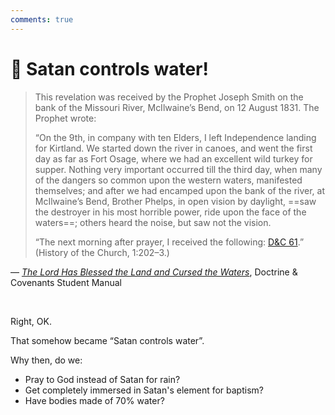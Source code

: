 ```yaml
---
comments: true
---
```

# 🤽 Satan controls water!
> This revelation was received by the Prophet Joseph Smith on the bank of the Missouri River, McIlwaine’s Bend, on 12 August 1831. The Prophet wrote:
>
> “On the 9th, in company with ten Elders, I left Independence landing for Kirtland. We started down the river in canoes, and went the first day as far as Fort Osage, where we had an excellent wild turkey for supper. Nothing very important occurred till the third day, when many of the dangers so common upon the western waters, manifested themselves; and after we had encamped upon the bank of the river, at McIlwaine’s Bend, Brother Phelps, in open vision by daylight, ==saw the destroyer in his most horrible power, ride upon the face of the waters==; others heard the noise, but saw not the vision.
>
> “The next morning after prayer, I received the following: [D&C 61](https://www.churchofjesuschrist.org/study/scriptures/dc-testament/dc/61).” (History of the Church, 1:202–3.)

— _[The Lord Has Blessed the Land and Cursed the Waters](https://www.churchofjesuschrist.org/manual/doctrine-and-covenants-student-manual/section-61-the-lord-has-blessed-the-land-and-cursed-the-waters?lang=eng)_, Doctrine & Covenants Student Manual

&nbsp;

Right, OK.

That somehow became “Satan controls water”.

Why then, do we:

- Pray to God instead of Satan for rain?
- Get completely immersed in Satan's element for baptism?
- Have bodies made of 70% water?
